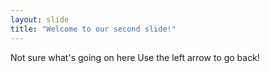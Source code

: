 ```yaml
---
layout: slide
title: "Welcome to our second slide!"
---
```

Not sure what's going on here
Use the left arrow to go back!